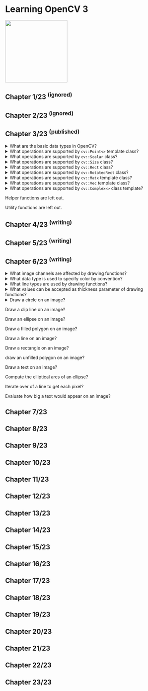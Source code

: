 # Learning OpenCV 3
<img src="../covers/9781491937990.jpg" width="200"/>

## Chapter 1/23 <sup>(ignored)</sup>


## Chapter 2/23 <sup>(ignored)</sup>


## Chapter 3/23 <sup>(published)</sup>

<details>
<summary>What are the basic data types in OpenCV?</summary>

> - Template class `cv::Point<>` with aliases in form of `cv::Point{2,3}{i,f,d}`
> - Class `cv::Scalar<>` a four dimensional point derived from `cv::Vec<double, 4>`
> - Template class `cv::Vec<>` known as *fixed vector classes* with aliases in form of `cv::Vec{2,3,4,6}{b,w,s,i,f,d}`
> - Template class `cv::Matx<>` known as *fixed matrix classes* with aliases in form of `cv::Matx{1,2,3,4,6}{1,2,3,4,6}{f,d}`
> - Template class `cv::Size<>` with aliases in form of `cv::Size{2,3}{i,f,d}`
> - Class `cv::Rect<>`
> - Class `cv::RotatedRect<>`

> **Resources**
> - Learning OpenCV 3 - Chapter 3
> ---
> **References**
> ---
</details>

<details>
<summary>What operations are supported by <code>cv::Point<></code> template class?</summary>

> The point class is a container of two or three values of one of the primitive
> types and are derived from their own template.
>
> |Operation|Example|
> |---|---|
> |Default constructors|`cv::Point2i{}` `cv::Point3f{}`|
> |Copy constructor|`cv::Point3f{p}`|
> |Value constructor|`cv::Point2i{x0, x1}` `cv::Point3d{x0, x1, x2}`|
> |Cast to fixed vector|`(cv::Vec3d) cv::Point3d{}`|
> |Member access|`p.x` `p.y`|
> |Dot product|`float x = p1.dot(p2)`|
> |Double-precision dot product|`double x = p1.ddot(p2)`|
> |Cross product|`p1.cross(p2)`|
> |Query if Point is inside Rect|`p.inside(r)`|

> **Resources**
> - Learning OpenCV 3 - Chapter 3
> ---
> **References**
> ---
</details>

<details>
<summary>What operations are supported by <code>cv::Scalar</code> class?</summary>

> **Description**
>
> A four-dimensional point class derived from `cv::Vec<double, 4>` inheriting
> all of the vector algebra operations, member access functions, and other
> properties.
>
> |Operation|Example|
> |---|---|
> |Default constructor|`cv::Scalar{}`|
> |Copy constructor|`cv::Scalar{s}`|
> |Value constructor|`cv::Scalar{x0}` `cv::Scalar{x0, x1, x2, x3}`|
> |Element-wise multiplication|`s1.mul(s2)`|
> |Conjugation|`s.conj()`|
> |Real test|`s.isReal()`|
>
> ---
> **Resources**
> - Learning OpenCV 3 - Chapter 3

> **References**
> ---
</details>

<details>
<summary>What operations are supported by <code>cv::Size</code> class?</summary>

> **Description**
>
> The size classes are similar to point classes, and can be cast to and from
> them. The primary difference is that the point data members are named `x` and
> `y`, while the size data members are named `width` and `height`.
>
> |Operation|Example|
> |---|---|
> |Default constructor|`cv::Size{}` `cv::Size2i{}` `cv::Size2f{}`|
> |Copy constructor|`cv::Size{s}`|
> |Value constructor|`cv::Size2f{w, h}`|
> |Member access|`sz.width` `sz.height`|
> |Compute area|`sz.area()`|
>
> ---
> **Resources**
> - Learning OpenCV 3 - Chapter 3
> ---
> **References**
> ---
</details>

<details>
<summary>What operations are supported by <code>cv::Rect</code> class?</summary>

> Similar to `cv::Point` class there are `x` and `y` data members in `cv::Rect`
> class. Additionally, there are `width` and `height` data members.
>
> |Operation|Example|
> |---|---|
> |Default constructor|`cv::Rect{}`|
> |Copy constructor|`cv::Rect{r}`|
> |Value constructor|`cv::Rect{x, y, w, h}`|
> |Construct from origin and size|`cv::Rect{p, sz}`|
> |Construct from two corners|`cv::Rect{tl, br}`|
> |Member access|`r.x` `r.y` `r.width` `r.height`|
> |Compute area|`r.area()`|
> |Extract upper-left corner|`r.tl()`|
> |Extract bottom-right corner|`r.br()`|
> |Determine if a point is inside|`r.contains(p)`|
> |Intersection of rectangles|`r1 &= r2`|
> |Minimum area rectangle|`r1 |= r2`|
> |Translate rectangle by an amount|`r += x`|
> |Enlarge rectangle by size|`r += s`|
> |Compare rectangles for exact quality|`r1 == r2`|
> |Compare rectangles for inequality|`r1 != r2`|
>
> ---
> **Resources**
> - Learning OpenCV 3 - Chapter 3
>
> ---
> **References**
> ---
</details>

<details>
<summary>What operations are supported by <code>cv::RotatedRect</code> class?</summary>

> **Description**
>
> A non-template class holding a `cv::Point2f` member called `center`, a
> `cv::Size2f` called `size`, and one additional `float` called `angle`, with
> the latter representing the rotation of the rectangle around `center`.
>
> |Operation|Example|
> |---|---|
> |Default constructor|`cv::RotatedRect{}`|
> |Copy constructor|`cv::RotatedRect{rr}`|
> |Value constructor|`cv::RotatedRect{p, sz, theta}`|
> |Construct from two corners|`cv::RotatedRect{p1, p2}`|
> |Member access|`rr.center` `rr.size` `rr.angle`|
> |Return a list of corners|`rr.points{pts[4]}`|
>
> ---
> **Resources**
> - Learning OpenCV 3 - Chapter 3
> ---
> **References**
> ---
</details>

<details>
<summary>What operations are supported by <code>cv::Matx</code> template class?</summary>

> **Description**
>
> A matrix whose dimensions are known at compile time. The fixed vector class
> derives from the fixed matrix class, and other classes either derive frmo the
> fixed vector class or they rely on casting to the fixed vector class for many
> important operations.
>
> |Operation|Example|
> |---|---|
> |Default constructor|`cv::Matx33f{}` `cv::Matx43d{}`|
> |Copy constructor|`cv::Matx22d{n22d}`|
> |Value constructor|`cv::Matx21f{x0, x1}` `cv::Matx22d{x0,x1,x2,x3}`|
> |Matrix of identical elements|`cv::Matx33f::all(x)`|
> |Matrix of zeros|`cv::Matx23d::zeros()`|
> |Matrix of ones|`cv::Matx16f::ones()`|
> |Unit matrix|`cv::Matx33f::eye()`|
> |Diagonal of matrix|`m31f = cv::Matx33f::diag()`|
> |Matrix of uniformly distributed entries|`m33f = cv::Matx33f::randu(min, max)`|
> |Matrix of normally distributed entries|`m33f = cv::Matx33f::nrandn(mean, variance)`|
> |Member access|`m(i,j)` `m(i)`|
> |Matrix algebra|`m1 = m0` `m0 * m1` `m0 + m1` `m0 - m1`|
> |Singelton algebra|`m * a` `a * m` `m / a`|
> |Comparison|`m1 == m2` `m1 != m2`|
> |Dot product|`m1.dot(m2)`|
> |Double-precision dot product|`m1.ddot(m2)`|
> |Reshape matrix|`m91f = m33f.reshape<9, 1>()`|
> |Extract submatrix|`m44f.get_minor<2, 2>(i, j)`|
> |Extract row|`m41f = m44f.row(i)`|
> |Extract column|`m14f = m44f.col(j)`|
> |Extract diagonal|`m41f = m44f.diag()`|
> |Matrix Transpose|`n44f = m44f.t()`|
> |Invert Matrix|`n44f = m44f.inv(method = cv::DECOMP_LU)`|
> |Solve linear system|`m31f = m33f.solve(rhs31f, method)`|
> |Per-element multiplication|`m1.mul(m2)`|
>
> ---
> **Resources**
> - Learning OpenCV 3 - Chapter 3

> **References**
> ---
</details>

<details>
<summary>What operations are supported by <code>cv::Vec</code> template class?</summary>

> The fixed vector classes are derived from fixed matrix classes.
>
> Alias templates are `cv::Vec{2,3,4,6}{b,s,w,i,f,d}`
>
> |Operation|Example|
> |---|---|
> |Default constructor|`cv::Vec2s{}` `cv::Vec6d{}`|
> |Copy constructor|`cv::Vec3f{v3f}`|
> |Value constructor|`cv::Vec2f{x0, x1}` `cv::Vec6d{x0,x1,x2,x3,x4,x5}`|
> |Member access|`v4f[i]` `v3w(j)`|
> |Cross-product|`v3f.cross(u3f)`|
>
> ---
> **Resources**
> - Learning OpenCV 3 - Chapter 3
>
> ---
> **References**
> ---
</details>

<details>
<summary>What operations are supported by <code>cv::Complex<></code> class template?</summary>

> The `cv::Complex` template class is not indentical to, but is compatible
> with, and can be cast to and from, the `std::complex<>`.
>
> In `std::complex<>` the real and imaginary parts are accessed through the
> member functions `real()` and `imag()`, while in `cv::Complex<>` they are
> directly accessible as public members `re` and `im`.
>
> |Operation|Example|
> |---|---|
> |Default constructor|`cv::Complexf{}` `cv::Complexd{}`|
> |Copy constructor|`cv::Complexd{c}`|
> |Value constructor|`cv::Complexd{re)` `cv::Complexd{re, im}`|
> |Member access|`z1.re` `z2.im`|
> |Complex conjugate|`z2 = z1.conj()`|
>
> ---
> **Resources**
> - Learning OpenCV 3 - Chapter 3
> ---
> **References**
> ---
</details>

Helper functions are left out.

Utility functions are left out.

## Chapter 4/23 <sup>(writing)</sup>



## Chapter 5/23 <sup>(writing)</sup>



## Chapter 6/23 <sup>(writing)</sup>

<details>
<summary>What image channels are affected by drawing functions?</summary>

> **Description**
>
> Drawing functions work with images of any depth, but most of them affect only
> the first three channels defaulting to only the first channel in the case of
> single channel images. They also support a color, thickness, a line type, and
> subpixel alignment of objects.
>
> ---
> **Resources**
> - Learning OpenCV 3 - Chapter 6
> ---
> **References**
> ---
</details>

<details>
<summary>What data type is used to specify color by convention?</summary>

> The convention is to use `cv::Scalar` object to specify color.
>
> Only the first three values are used most of the time eventhough it is
> convinient to use the fourth value to represent an alpha channel, but drawing
> functions do not currently support alpha bending.
>
> By convention, OpenCV uses BGR ordering for converting multichannel images to
> color renderings. In any case, the core functions of the library are always
> agnostic to any "meaning" you might assign to a channel.
>
> ---
> **Resources**
> - Learning OpenCV 3 - Chapter 6
>
> ---
> **References**
> ---
</details>

<details>
<summary>What line types are used by drawing functions?</summary>

> The `lineType` parameter only acceptes values `4`, `8`, or `cv::LINE_AA`.
>
> * 4-connected Bresenham algorithm:
>
> ```
> |X|X| | | | | | | | |
> | |X|X|X| | | | | | |
> | | | |X|X|X|X| | | |
> | | | | | | |X|X|X| |
> | | | | | | | | |X|X|
> ``````
>
> * 8-connected Bresenham algorithm:
>
> ```
> |X|X| | | | | | | | |
> | | |X|X| | | | | | |
> | | | | |X|X| | | | |
> | | | | | | |X|X| | |
> | | | | | | | | |X|X|
> ``````
>
> * Anti-Aliased line with Guassian Smoothing
>
> ```
> |O|O| | | | | | | | |
> | |O|X|O| | | | | | |
> | | | |O|X|O| | | | |
> | | | | | |O|X|O| | |
> | | | | | | | |O|X|O|
> | | | | | | | | | |O|
> ``````
>
> ---
> **Resources**
> - Learning OpenCV 3 - Chapter 6
>
> ---
> **References**
> ---
</details>

<details>
<summary>What values can be accepted as thickness parameter of drawing functions?</summary>

> The `thickness` of the lines measured in pixles. For all closed shapes, it
> can be set to `cv::FILLED` which is an alias for `-1`.
>
> ---
> **Resources**
> - Learning OpenCV 3 - Chapter 6
> ---
> **References**
> ---
</details>

<details>
<summary>Draw a circle on an image?</summary>

> The signature of this function is as follows:
>
> ```cpp
> void cv::circle(
>     cv::Mat&            image,      // image to be drawn on
>     cv::Point           center,     // location of circle center
>     int                 radius,     // radius of circle
>     const cv::Scalar&   color,      // color RGB form
>     int                 thickness=1,// thickness of line
>     int                 lineType=8, // connectedness, 4 or 8
>     int                 shift=0     // bits of radius to treat as fraction
> )
> ``````
>
> A sample usage of this drawing function is:
>
> ```cpp
> #include <opencv2/imgproc.hpp>
>
> int main()
> {
>     cv::Mat image = cv::imread("/tmp/image.jpg");
>     cv::Point2i center{image.cols / 2, image.rows / 2};
>     int radius{100};
>     cv::Scalar color{};
>     int thickness{4};
>     int linetype{4};
>     int shift{0};
>
>     cv::circle(image, center, radius, color, thickness, linetype, shift);
> }
> ``````
>
> ---
> **Resources**
> - Learning OpenCV 3 - Chapter 6
> ---
> **References**
> ---
</details>

Draw a clip line on an image?

Draw an ellipse on an image?

Draw a filled polygon on an image?

Draw a line on an image?

Draw a rectangle on an image?

draw an unfilled polygon on an image?

Draw a text on an image?

Compute the elliptical arcs of an ellipse?

Iterate over of a line to get each pixel?

Evaluate how big a text would appear on an image?

## Chapter 7/23
## Chapter 8/23
## Chapter 9/23
## Chapter 10/23
## Chapter 11/23
## Chapter 12/23
## Chapter 13/23
## Chapter 14/23
## Chapter 15/23
## Chapter 16/23
## Chapter 17/23
## Chapter 18/23
## Chapter 19/23
## Chapter 20/23
## Chapter 21/23
## Chapter 22/23
## Chapter 23/23
